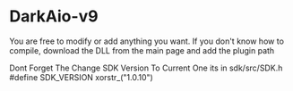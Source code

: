 # DarkAio-v9
You are free to modify or add anything you want. 
If you don't know how to compile, download the DLL from the main page and add the plugin path

Dont Forget The Change SDK Version To Current One
its in sdk/src/SDK.h
#define SDK_VERSION xorstr_("1.0.10")
 
